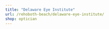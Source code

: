 ```yaml
---
title: "Delaware Eye Institute"
url: /rehoboth-beach/delaware-eye-institute/
shop: optician
---
```

